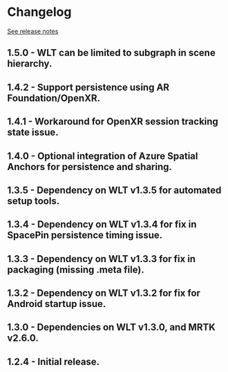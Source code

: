# Changelog

[See release notes](https://github.com/microsoft/MixedReality-WorldLockingTools-Unity/releases)

## 1.5.0 - WLT can be limited to subgraph in scene hierarchy.

## 1.4.2 - Support persistence using AR Foundation/OpenXR.

## 1.4.1 - Workaround for OpenXR session tracking state issue.

## 1.4.0 - Optional integration of Azure Spatial Anchors for persistence and sharing.

## 1.3.5 - Dependency on WLT v1.3.5 for automated setup tools.

## 1.3.4 - Dependency on WLT v1.3.4 for fix in SpacePin persistence timing issue.

## 1.3.3 - Dependency on WLT v1.3.3 for fix in packaging (missing .meta file).

## 1.3.2 - Dependency on WLT v1.3.2 for fix for Android startup issue.

## 1.3.0 - Dependencies on WLT v1.3.0, and MRTK v2.6.0.

## 1.2.4 - Initial release.
